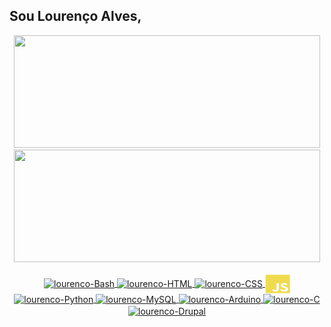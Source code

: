 ## Sou Lourenço Alves,
<div align="center">
  <a href="https://github.com/lourencoalves">
  <img width="490em" height="180em" src="https://github-readme-stats.vercel.app/api?username=lourencoalves&show_icons=true&theme=codeSTACKr&include_all_commits=true&count_private=true"/>
          
  <img width="490em" height="180em" src="https://github-readme-stats.vercel.app/api/top-langs/?username=lourencoalves&layout=compact&langs_count=7&theme=codeSTACKr"/>
</div>
        
<div align="center" style="display: inline_block"><br>
        
  <img align="center" alt="lourenco-Bash" height="30" width="40" src="https://cdn.jsdelivr.net/gh/devicons/devicon/icons/bash/bash-plain.svg">
          
  <img align="center" alt="lourenco-HTML" height="30" width="40" src="https://cdn.jsdelivr.net/gh/devicons/devicon/icons/html5/html5-plain.svg">
        
  <img align="center" alt="lourenco-CSS" height="30" width="40" src="https://cdn.jsdelivr.net/gh/devicons/devicon/icons/css3/css3-plain.svg">
  
  <img align="center" alt="lourenco-Js" height="30" width="40" src="https://raw.githubusercontent.com/devicons/devicon/master/icons/javascript/javascript-plain.svg">
        
  <img align="center" alt="lourenco-Python" height="30" width="40" src="https://cdn.jsdelivr.net/gh/devicons/devicon/icons/python/python-plain.svg">

  <img align="center" alt="lourenco-MySQL" height="30" width="40" src="https://cdn.jsdelivr.net/gh/devicons/devicon/icons/mysql/mysql-plain.svg">
                
  <img align="center" alt="lourenco-Arduino" height="30" width="40" src="https://cdn.jsdelivr.net/gh/devicons/devicon/icons/arduino/arduino-original.svg">
 
  <img align="center" alt="lourenco-C" height="30" width="40" src="https://cdn.jsdelivr.net/gh/devicons/devicon/icons/c/c-plain.svg">
        
  <img align="center" alt="lourenco-Drupal" height="30" width="40" src="https://cdn.jsdelivr.net/gh/devicons/devicon/icons/drupal/drupal-plain.svg">       
        
</div>
  
  ##
